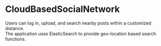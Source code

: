 # CloudBasedSocialNetwork

Users can log in, upload, and search nearby posts within a customized distance.<br>
The application uses ElasticSearch to provide geo-location based search functions.<br>
